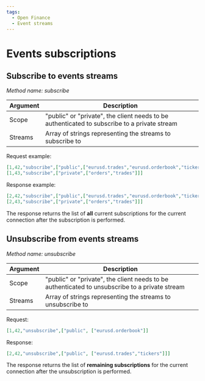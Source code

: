 ```yaml
---
tags:
  - Open Finance
  - Event streams
---
```

# Events subscriptions

## Subscribe to events streams

*Method name: subscribe*

| Argument | Description                                                                                  |
| -------- | -------------------------------------------------------------------------------------------- |
| Scope    | "public" or "private", the client needs to be authenticated to subscribe to a private stream |
| Streams  | Array of strings representing the streams to subscribe to                                    |

Request example:

```json
[1,42,"subscribe",["public",["eurusd.trades","eurusd.orderbook","tickers","eurusd.kline-15m"]]]
[1,43,"subscribe",["private",["orders","trades"]]]
```

Response example:

```json
[2,42,"subscribe",["public",["eurusd.trades","eurusd.orderbook","tickers","eurusd.kline-15m"]]]
[2,43,"subscribe",["private",["orders","trades"]]]
```

The response returns the list of **all** current subscriptions for the current connection after the subscription is performed.

## Unsubscribe from events streams

*Method name: unsubscribe*

| Argument | Description                                                                                    |
| -------- | ---------------------------------------------------------------------------------------------- |
| Scope    | "public" or "private", the client needs to be authenticated to unsubscribe to a private stream |
| Streams  | Array of strings representing the streams to unsubscribe to                                    |

Request:

```json
[1,42,"unsubscribe",["public", ["eurusd.orderbook"]]
```

Response:

```json
[2,42,"unsubscribe",["public", ["eurusd.trades","tickers"]]]
```

The response returns the list of **remaining subscriptions** for the current connection after the unsubscription is performed.
